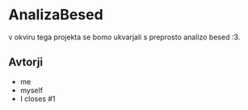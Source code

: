 # AnalizaBesed

v okviru tega projekta se bomo ukvarjali s preprosto analizo besed :3.

## Avtorji
- me
- myself
- I
closes #1
